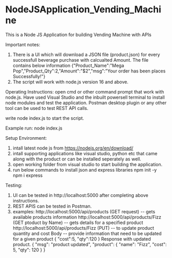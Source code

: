 # NodeJSApplication_Vending_Machine
This is a Node JS Application for building Vending Machine with APIs

Important notes:
1. There is a UI which will download a JSON file (product.json) for every successfull beverage purchase with calcualted Amount. The file contains below information 
{"Product_Name":"Mega Pop","Product_Qty":2,"Amount":"$2","msg":"Your order has been places Successfully!"}
3. The script will work with node.js version 16 and above.

Operating Instructions:
open cmd or other command prompt that work with node.js. Have used Visual Studio and the inbuilt powersell terminal to install node modules and test the application.
Postman desktop plugin or any other tool can be used to test REST API calls.

write node index.js to start the script.

Example run:
node index.js

Setup Environment:
1. intall latest node js from https://nodejs.org/en/download/
2. intall supporting applications like visual studio, python etc that came along with the product or can be installed seperately as well.
3. open working folder from visual studio to start building the application.
4. run below commands to install json and express libraries
npm init -y
npm i express

Testing:
1. UI can be tested in http://localhost:5000 after completing above instructions.
2. REST APIS can be tested in Postman.
3. examples:
http://localhost:5000/api/products (GET request)  -- gets available products information
http://localhost:5000/api/products/Fizz (GET ptoduct by Name) -- gets details for a specified product
http://localhost:5000/api/products/Fizz (PUT) -- to update product quantity and cost
Body -- provide information that need to be updated for a given product
{
    "cost":5,
    "qty":120
}
Response with updated product.
{
    "msg": "product updated",
    "product": {
        "name": "Fizz",
        "cost": 5,
        "qty": 120
    }
}
